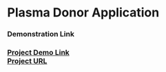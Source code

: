 <h1>Plasma Donor Application</h1>

<h3>Demonstration Link<h3>

[Project Demo Link](https://drive.google.com/file/d/1c5TSN88oAgLPaV5kukEfZX2zjN7i-R5K/view?usp=share_link)
<br>
[Project URL](http://169.51.203.254:30123/)
